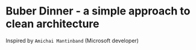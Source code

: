 # Buber Dinner - a simple approach to clean architecture

Inspired by `Amichai Mantinband` (Microsoft developer)
